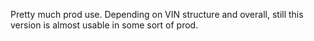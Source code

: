 Pretty much prod use. Depending on VIN structure and overall, still this version is almost usable in some sort of prod.
